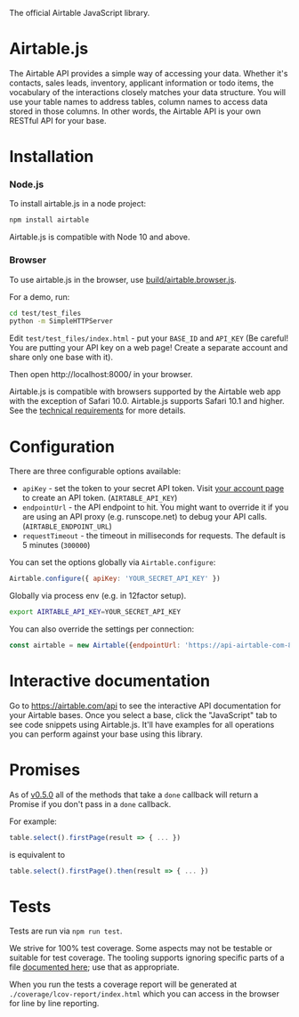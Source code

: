 The official Airtable JavaScript library.

# Airtable.js

The Airtable API provides a simple way of accessing your
data. Whether it's contacts, sales leads, inventory, applicant
information or todo items, the vocabulary of the interactions closely
matches your data structure. You will use your table names to address
tables, column names to access data stored in those columns. In
other words, the Airtable API is your own RESTful API for your
base.

# Installation

### Node.js

To install airtable.js in a node project:

```sh
npm install airtable
```

Airtable.js is compatible with Node 10 and above.

### Browser

To use airtable.js in the browser, use [build/airtable.browser.js](build/airtable.browser.js).

For a demo, run:

```sh
cd test/test_files
python -m SimpleHTTPServer
```

Edit `test/test_files/index.html` - put your `BASE_ID` and `API_KEY` (Be careful! You are putting your API key on a web page! Create a separate account and share only one base with it).

Then open http://localhost:8000/ in your browser.

Airtable.js is compatible with browsers supported by the Airtable web app with
the exception of Safari 10.0. Airtable.js supports Safari 10.1 and higher.
See the [technical requirements](https://support.airtable.com/hc/en-us/articles/217990018) for more details.

# Configuration

There are three configurable options available:

* `apiKey` - set the token to your secret API token. Visit [your account page](https://airtable.com/account) to create an API token.  (`AIRTABLE_API_KEY`)
* `endpointUrl` - the API endpoint to hit. You might want to override
    it if you are using an API proxy (e.g. runscope.net) to debug your API calls. (`AIRTABLE_ENDPOINT_URL`)
* `requestTimeout` - the timeout in milliseconds for requests. The default is 5 minutes (`300000`)

You can set the options globally via `Airtable.configure`:

```js
Airtable.configure({ apiKey: 'YOUR_SECRET_API_KEY' })
```

Globally via process env (e.g. in 12factor setup).

```sh
export AIRTABLE_API_KEY=YOUR_SECRET_API_KEY
```

You can also override the settings per connection:

```js
const airtable = new Airtable({endpointUrl: 'https://api-airtable-com-8hw7i1oz63iz.runscope.net/'})
```

# Interactive documentation

Go to https://airtable.com/api to see the interactive API documentation for your Airtable bases. Once you select a base, click the "JavaScript" tab to see code snippets using Airtable.js. It'll have examples for all operations you can perform against your base using this library.

# Promises

As of [v0.5.0](https://github.com/Airtable/airtable.js/releases/tag/v0.5.0) all of the methods that take a `done` callback will return a Promise if you don't pass in a `done` callback.

For example:

```js
table.select().firstPage(result => { ... })
```

is equivalent to

```js
table.select().firstPage().then(result => { ... })
```

# Tests

Tests are run via `npm run test`.

We strive for 100% test coverage. Some aspects may not be testable or suitable
for test coverage. The tooling supports ignoring specific parts of a file
[documented here](https://github.com/istanbuljs/nyc#parsing-hints-ignoring-lines); use that as appropriate.

When you run the tests a coverage report will be generated at `./coverage/lcov-report/index.html`
which you can access in the browser for line by line reporting.
